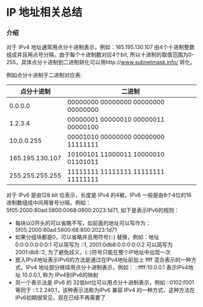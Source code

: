 # IP 地址相关总结

### 介绍

对于 IPv4 地址通常用点分十进制表示，例如：165.195.130.107 由4个十进制整数组成并且用点号分隔，由于每个十进制数对应4个bit, 所以十进制的取值范围为0-255，具体点分十进制到二进制转化可以用http://www.subnetmask.info/ 转化。

例如点分十进制于二进制对应表:

| 点分十进制 | 二进制 |
| --------------- | ------------------------------------|
| 0.0.0.0		  | 00000000 00000000 00000000 00000000 |
| 1.2.3.4		  | 00000001 00000010 00000011 00000100 |
| 10.0.0.255	  | 00001010 00000000 00000000 11111111 |
| 165.195.130.107 | 10100101 11000011 10000010 01101011 |
| 255.255.255.255 | 11111111 11111111 11111111 11111111 |

对于 IPv6 是由128 bit 位表示，长度是 IPv4 的4被，IPv6 一般是由8个4位的16进制数组成中间用冒号分隔，例如：5f05:2000:80ad:5800:0068:0800:2023:1d71, 如下是表示IPv6的规则：

- 每块以0开头的可以省略不写，如前面的地址可以写作为：5f05:2000:80ad:5800:68:800:2023:1d71
- 如果分组块都是0，可以省略并且用符号(::) 替换，例如：地址 0:0:0:0:0:0:0:1 可以简写为 ::1, 2001:0db8:0:0:0:0:0:2 可以简写为 2001:db8::2, 为了避免歧义，(::)符号只能在整个IP地址中出现一次
- 嵌入IPv4地址表示IPv6的方法是通过在IPv4地址前加上 ffff 混合表示的一种方式，IPv4 地址部分继续用点分十进制表示，例如： ::ffff:10.0.0.1 表示IPv4地址 10.0.0.1, 称为 IPv4到IPv6的映射
- 另一个表示法是 IPv6 的 32低bit位可以用点分十进制表示，例如 ::0102:f001 等同于 ::1.2.240.1，该种表示法称为IPv6 兼容 IPv4 的一种方式，这种方法在 IPv6初期很常见，现在已经不再需要了


